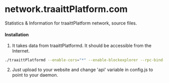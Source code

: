 # network.traaittPlatform.com
Statistics & Information for traaittPlatform network, source files.

#### Installation

1) It takes data from traaittPlatformd. It should be accessible from the Internet. 
```bash
./traaittPlatformd --enable-cors="*" --enable-blockexplorer --rpc-bind-ip=0.0.0.0 --rpc-bind-port=24496
```
2) Just upload to your website and change 'api' variable in config.js to point to your daemon.


